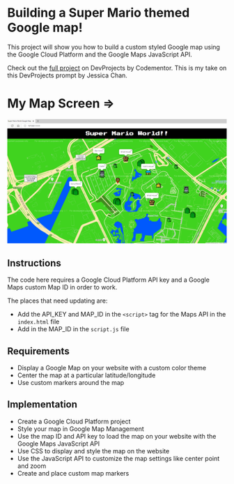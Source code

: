 # Building a Super Mario themed Google map!

This project will show you how to build a custom styled Google map using the Google Cloud Platform and the Google Maps JavaScript API.

Check out the [full project](https://www.codementor.io/projects/build-a-custom-google-maps-theme-bf8levr6eg) on DevProjects by Codementor.
This is my take on this DevProjects prompt by Jessica Chan.

# My Map Screen => 

![alt text](https://github.com/AbhiramiTS/super-mario-world-map/blob/main/super_mario_world.png)

 
## Instructions

The code here requires a Google Cloud Platform API key and a Google Maps custom Map ID in order to work.

The places that need updating are:

* Add the API_KEY and MAP_ID in the `<script>` tag for the Maps API in the `index.html` file
* Add in the MAP_ID in the `script.js` file

## Requirements
* Display a Google Map on your website with a custom color theme
* Center the map at a particular latitude/longitude
* Use custom markers around the map

## Implementation
* Create a Google Cloud Platform project
* Style your map in Google Map Management
* Use the map ID and API key to load the map on your website with the Google Maps JavaScript API
* Use CSS to display and style the map on the website
* Use the JavaScript API to customize the map settings like center point and zoom
* Create and place custom map markers

